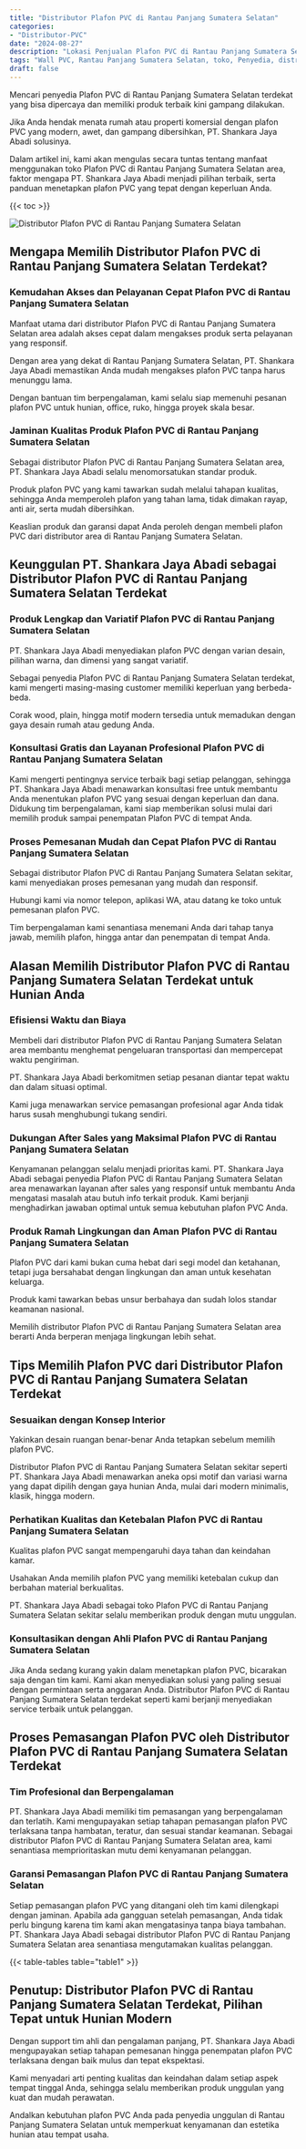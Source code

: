 ```yaml
---
title: "Distributor Plafon PVC di Rantau Panjang Sumatera Selatan"
categories: 
- "Distributor-PVC"
date: "2024-08-27"
description: "Lokasi Penjualan Plafon PVC di Rantau Panjang Sumatera Selatan untuk tempat tinggal, office, dan toko. Material berkualitas, pilihan motif, warna menarik, dengan servis pemasangan dikerjakan oleh tenaga ahli profesional serta jaminan resmi!|Layanan distribusi Plafon PVC di Rantau Panjang Sumatera Selatan untuk keperluan rumah, perkantoran, atau ritel, beserta panel berkualitas dan instalasi oleh tim berpengalaman dan kepastian resmi.|Alternatif Plafon PVC di Rantau Panjang Sumatera Selatan yang terpercaya untuk rumah, perkantoran, dan toko, bersama panel unggulan dan penempatan ditangani oleh tenaga ahli profesional serta garansi resmi.|Penyediaan Plafon PVC di Rantau Panjang Sumatera Selatan untuk rumah, perkantoran, dan ritel, beserta produk unggulan dan instalasi ditangani oleh tim profesional, dilengkapi dengan garansi resmi.}"
tags: "Wall PVC, Rantau Panjang Sumatera Selatan, toko, Penyedia, distributor"
draft: false
---
```


Mencari penyedia Plafon PVC di Rantau Panjang Sumatera Selatan terdekat yang bisa dipercaya dan memiliki produk terbaik kini gampang dilakukan.

Jika Anda hendak menata rumah atau properti komersial dengan plafon PVC yang modern, awet, dan gampang dibersihkan, PT. Shankara Jaya Abadi solusinya.

Dalam artikel ini, kami akan mengulas secara tuntas tentang manfaat menggunakan toko Plafon PVC di Rantau Panjang Sumatera Selatan area, faktor mengapa PT. Shankara Jaya Abadi menjadi pilihan terbaik, serta panduan menetapkan plafon PVC yang tepat dengan keperluan Anda.

{{< toc >}}

![Distributor Plafon PVC di Rantau Panjang Sumatera Selatan](/images/Distributor-PVC/Distributor-Plafon-PVC-di-Rantau-Panjang-Sumatera-Selatan.png)


## Mengapa Memilih Distributor Plafon PVC di Rantau Panjang Sumatera Selatan Terdekat?

### Kemudahan Akses dan Pelayanan Cepat Plafon PVC di Rantau Panjang Sumatera Selatan

Manfaat utama dari distributor Plafon PVC di Rantau Panjang Sumatera Selatan area adalah akses cepat dalam mengakses produk serta pelayanan yang responsif.

Dengan area yang dekat di Rantau Panjang Sumatera Selatan, PT. Shankara Jaya Abadi memastikan Anda mudah mengakses plafon PVC tanpa harus menunggu lama.

Dengan bantuan tim berpengalaman, kami selalu siap memenuhi pesanan plafon PVC untuk hunian, office, ruko, hingga proyek skala besar.

### Jaminan Kualitas Produk Plafon PVC di Rantau Panjang Sumatera Selatan

Sebagai distributor Plafon PVC di Rantau Panjang Sumatera Selatan area, PT. Shankara Jaya Abadi selalu menomorsatukan standar produk.

Produk plafon PVC yang kami tawarkan sudah melalui tahapan kualitas, sehingga Anda memperoleh plafon yang tahan lama, tidak dimakan rayap, anti air, serta mudah dibersihkan.

Keaslian produk dan garansi dapat Anda peroleh dengan membeli plafon PVC dari distributor area di Rantau Panjang Sumatera Selatan.

## Keunggulan PT. Shankara Jaya Abadi sebagai Distributor Plafon PVC di Rantau Panjang Sumatera Selatan Terdekat

### Produk Lengkap dan Variatif Plafon PVC di Rantau Panjang Sumatera Selatan

PT. Shankara Jaya Abadi menyediakan plafon PVC dengan varian desain, pilihan warna, dan dimensi yang sangat variatif.

Sebagai penyedia Plafon PVC di Rantau Panjang Sumatera Selatan terdekat, kami mengerti masing-masing customer memiliki keperluan yang berbeda-beda.

Corak wood, plain, hingga motif modern tersedia untuk memadukan dengan gaya desain rumah atau gedung Anda.

### Konsultasi Gratis dan Layanan Profesional Plafon PVC di Rantau Panjang Sumatera Selatan

Kami mengerti pentingnya service terbaik bagi setiap pelanggan, sehingga PT. Shankara Jaya Abadi menawarkan konsultasi free untuk membantu Anda menentukan plafon PVC yang sesuai dengan keperluan dan dana. Didukung tim berpengalaman, kami siap memberikan solusi mulai dari memilih produk sampai penempatan Plafon PVC di tempat Anda.

### Proses Pemesanan Mudah dan Cepat Plafon PVC di Rantau Panjang Sumatera Selatan

Sebagai distributor Plafon PVC di Rantau Panjang Sumatera Selatan sekitar, kami menyediakan proses pemesanan yang mudah dan responsif.

Hubungi kami via nomor telepon, aplikasi WA, atau datang ke toko untuk pemesanan plafon PVC.

Tim berpengalaman kami senantiasa menemani Anda dari tahap tanya jawab, memilih plafon, hingga antar dan penempatan di tempat Anda.

## Alasan Memilih Distributor Plafon PVC di Rantau Panjang Sumatera Selatan Terdekat untuk Hunian Anda

### Efisiensi Waktu dan Biaya

Membeli dari distributor Plafon PVC di Rantau Panjang Sumatera Selatan area membantu menghemat pengeluaran transportasi dan mempercepat waktu pengiriman.

PT. Shankara Jaya Abadi berkomitmen setiap pesanan diantar tepat waktu dan dalam situasi optimal.

Kami juga menawarkan service pemasangan profesional agar Anda tidak harus susah menghubungi tukang sendiri.

### Dukungan After Sales yang Maksimal Plafon PVC di Rantau Panjang Sumatera Selatan

Kenyamanan pelanggan selalu menjadi prioritas kami. PT. Shankara Jaya Abadi sebagai penyedia Plafon PVC di Rantau Panjang Sumatera Selatan area menawarkan layanan after sales yang responsif untuk membantu Anda mengatasi masalah atau butuh info terkait produk. Kami berjanji menghadirkan jawaban optimal untuk semua kebutuhan plafon PVC Anda.

### Produk Ramah Lingkungan dan Aman Plafon PVC di Rantau Panjang Sumatera Selatan

Plafon PVC dari kami bukan cuma hebat dari segi model dan ketahanan, tetapi juga bersahabat dengan lingkungan dan aman untuk kesehatan keluarga.

Produk kami tawarkan bebas unsur berbahaya dan sudah lolos standar keamanan nasional.

Memilih distributor Plafon PVC di Rantau Panjang Sumatera Selatan area berarti Anda berperan menjaga lingkungan lebih sehat.

## Tips Memilih Plafon PVC dari Distributor Plafon PVC di Rantau Panjang Sumatera Selatan Terdekat

### Sesuaikan dengan Konsep Interior

Yakinkan desain ruangan benar-benar Anda tetapkan sebelum memilih plafon PVC.

Distributor Plafon PVC di Rantau Panjang Sumatera Selatan sekitar seperti PT. Shankara Jaya Abadi menawarkan aneka opsi motif dan variasi warna yang dapat dipilih dengan gaya hunian Anda, mulai dari modern minimalis, klasik, hingga modern.

### Perhatikan Kualitas dan Ketebalan Plafon PVC di Rantau Panjang Sumatera Selatan

Kualitas plafon PVC sangat mempengaruhi daya tahan dan keindahan kamar.

Usahakan Anda memilih plafon PVC yang memiliki ketebalan cukup dan berbahan material berkualitas.

PT. Shankara Jaya Abadi sebagai toko Plafon PVC di Rantau Panjang Sumatera Selatan sekitar selalu memberikan produk dengan mutu unggulan.

### Konsultasikan dengan Ahli Plafon PVC di Rantau Panjang Sumatera Selatan

Jika Anda sedang kurang yakin dalam menetapkan plafon PVC, bicarakan saja dengan tim kami. Kami akan menyediakan solusi yang paling sesuai dengan permintaan serta anggaran Anda. Distributor Plafon PVC di Rantau Panjang Sumatera Selatan terdekat seperti kami berjanji menyediakan service terbaik untuk pelanggan.

## Proses Pemasangan Plafon PVC oleh Distributor Plafon PVC di Rantau Panjang Sumatera Selatan Terdekat

### Tim Profesional dan Berpengalaman

PT. Shankara Jaya Abadi memiliki tim pemasangan yang berpengalaman dan terlatih. Kami mengupayakan setiap tahapan pemasangan plafon PVC terlaksana tanpa hambatan, teratur, dan sesuai standar keamanan. Sebagai distributor Plafon PVC di Rantau Panjang Sumatera Selatan area, kami senantiasa memprioritaskan mutu demi kenyamanan pelanggan.

### Garansi Pemasangan Plafon PVC di Rantau Panjang Sumatera Selatan

Setiap pemasangan plafon PVC yang ditangani oleh tim kami dilengkapi dengan jaminan. Apabila ada gangguan setelah pemasangan, Anda tidak perlu bingung karena tim kami akan mengatasinya tanpa biaya tambahan. PT. Shankara Jaya Abadi sebagai distributor Plafon PVC di Rantau Panjang Sumatera Selatan area senantiasa mengutamakan kualitas pelanggan.

{{< table-tables table="table1" >}}

## Penutup: Distributor Plafon PVC di Rantau Panjang Sumatera Selatan Terdekat, Pilihan Tepat untuk Hunian Modern

Dengan support tim ahli dan pengalaman panjang, PT. Shankara Jaya Abadi mengupayakan setiap tahapan pemesanan hingga penempatan plafon PVC terlaksana dengan baik mulus dan tepat ekspektasi.

Kami menyadari arti penting kualitas dan keindahan dalam setiap aspek tempat tinggal Anda, sehingga selalu memberikan produk unggulan yang kuat dan mudah perawatan.

Andalkan kebutuhan plafon PVC Anda pada penyedia unggulan di Rantau Panjang Sumatera Selatan untuk memperkuat kenyamanan dan estetika hunian atau tempat usaha.